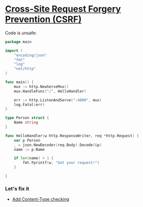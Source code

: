 # [Cross-Site Request Forgery Prevention (CSRF)](https://cheatsheetseries.owasp.org/cheatsheets/Cross-Site_Request_Forgery_Prevention_Cheat_Sheet.html)

Code is unsafe:
~~~go
package main

import (
	"encoding/json"
	"fmt"
	"log"
	"net/http"
)

func main() {
	mux := http.NewServeMux()
	mux.HandleFunc("/", HelloHandler)

	err := http.ListenAndServe(":4000", mux)
	log.Fatal(err)
}

type Person struct {
	Name string
}

func HelloHandler(w http.ResponseWriter, req *http.Request) {
	var p Person
	_ = json.NewDecoder(req.Body).Decode(&p)
	name := p.Name

	if len(name) > 1 {
		fmt.Fprintf(w, "Got your request!")
	}

}
~~~

### Let's fix it
- [Add Content-Type checking](main.go#L23)